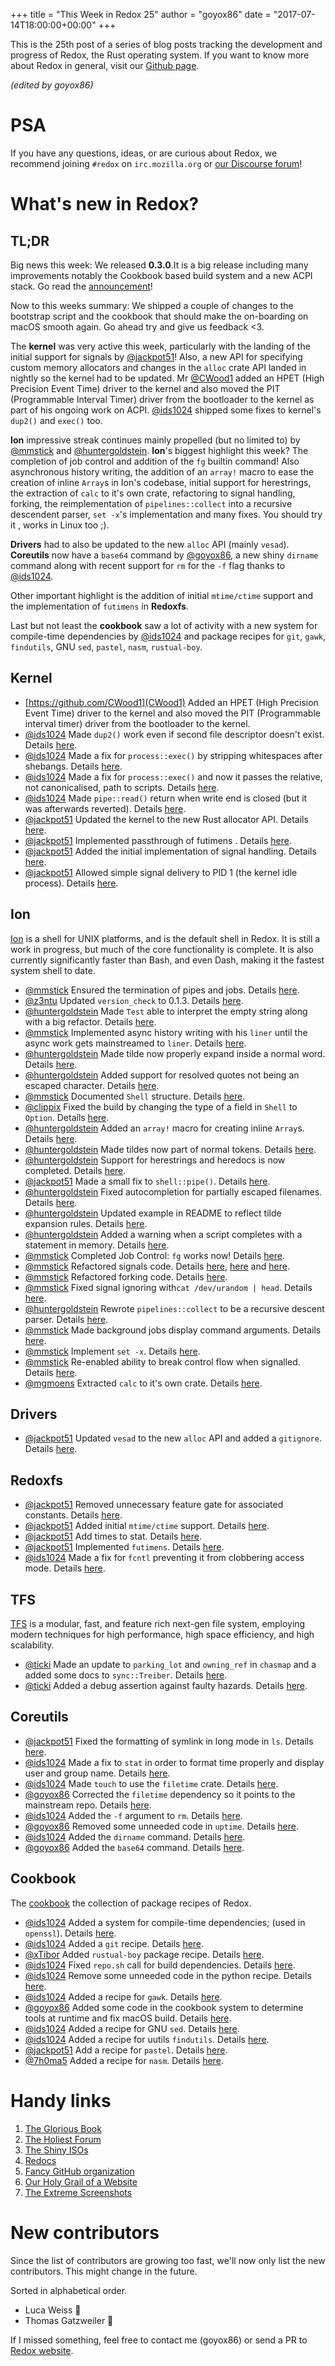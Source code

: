 +++
title = "This Week in Redox 25"
author = "goyox86"
date = "2017-07-14T18:00:00+00:00"
+++

This is the 25th post of a series of blog posts tracking the development and progress of Redox, the Rust operating system. If you want to know more about Redox in general, visit our [Github page](https://github.com/redox-os/redox).

*(edited by goyox86)*

# PSA

If you have any questions, ideas, or are curious about Redox, we recommend joining `#redox` on `irc.mozilla.org` or [our Discourse forum](https://discourse.redox-os.org/)!

# What's new in Redox?

## TL;DR

Big news this week: We released **0.3.0**.It is a big release including many improvements notably the Cookbook based build system and a new ACPI stack. Go read the [announcement](https://github.com/redox-os/redox/releases/tag/0.3.0)!

Now to this weeks summary: We shipped a couple of changes to the bootstrap script and the cookbook that should make the on-boarding on macOS smooth again. Go ahead try and give us feedback <3.

The **kernel** was very active this week, particularly with the landing of the initial support for signals by [@jackpot51](https://github.com/jackpot51)! Also, a new API for specifying custom memory allocators and changes in the `alloc` crate API landed in nightly so the kernel had to be updated. Mr [@CWood1](https://github.com/CWood1) added an HPET (High Precision Event Time) driver to the kernel and also moved the PIT (Programmable Interval Timer) driver from the bootloader to the kernel as part of his ongoing work on ACPI. [@ids1024](https://github.com/ids1024) shipped some fixes to kernel's `dup2()` and `exec()` too. 

**Ion** impressive streak continues mainly propelled (but no limited to) by  [@mmstick](https://github.com/mmstick) and [@huntergoldstein](https://github.com/huntergoldstein). **Ion**'s biggest highlight this week? The completion of job control and addition of the `fg` builtin command! Also asynchronous history writing, the addition of an `array!` macro to ease the creation of  inline `Array`s in Ion's codebase, initial support for herestrings, the extraction of `calc` to it's own crate, refactoring to signal handling, forking, the reimplementation of `pipelines::collect` into a recursive descendent parser, `set -x`'s implementation and many fixes. You should try it , works in Linux too ;).  

**Drivers** had to also be updated to the new `alloc` API (mainly `vesad`). **Coreutils** now have a `base64` command by  [@goyox86](https://github.com/goyox86), a new shiny `dirname` command along with recent support for `rm` for the `-f` flag thanks to [@ids1024](https://github.com/ids1024).

Other important highlight is the addition of initial `mtime/ctime` support and the implementation of `futimens` in **Redoxfs**. 

Last but not least the **cookbook** saw a lot of activity with a new system for compile-time dependencies by [@ids1024](https://github.com/ids1024) and package recipes for `git`, `gawk`, `findutils`, GNU `sed`, `pastel`, `nasm`, `rustual-boy`.

## Kernel

- [https://github.com/CWood1](CWood1) Added an HPET (High Precision Event Time) driver to the kernel and also moved the PIT (Programmable interval timer) driver from the bootloader to the kernel.
- [@ids1024](https://github.com/ids1024) Made `dup2()` work even if second file descriptor doesn't exist. Details [here](https://github.com/redox-os/kernel/pull/34).
- [@ids1024](https://github.com/ids1024) Made a fix for `process::exec()` by stripping whitespaces after shebangs. Details [here](https://github.com/redox-os/kernel/pull/32).
- [@ids1024](https://github.com/ids1024) Made a fix for `process::exec()` and now it passes the relative, not canonicalised, path to scripts. Details [here](https://github.com/redox-os/kernel/pull/33).
- [@ids1024](https://github.com/ids1024) Made `pipe::read()` return when write end is closed (but it was afterwards reverted). Details [here](https://github.com/redox-os/kernel/pull/29).
- [@jackpot51](https://github.com/jackpot51) Updated the kernel to the new Rust allocator API. Details [here](https://github.com/redox-os/kernel/commit/3f40af0687086a52f21587730ac87a87d7956a7e).
- [@jackpot51](https://github.com/jackpot51) Implemented passthrough of futimens . Details [here](https://github.com/redox-os/kernel/commit/7e52541f39be01a011a9cc470d01c35f318fc78c).
- [@jackpot51](https://github.com/jackpot51) Added the initial implementation of signal handling. Details [here](https://github.com/redox-os/kernel/commit/b5ff0aabd561c1befcc583aa0d7139fddabda27b).
- [@jackpot51](https://github.com/jackpot51) Allowed simple signal delivery to PID 1 (the kernel idle process). Details [here](https://github.com/redox-os/kernel/commit/a3493d16fdd26b7422282b7b07b30db74089cb56).

## Ion

[Ion](https://github.com/redox-os/ion) is a shell for UNIX platforms, and is the default shell in Redox. It is still a work in progress, but much of the core functionality is complete. It is also currently significantly faster than Bash, and even Dash, making it the fastest system shell to date.

- [@mmstick](https://github.com/mmstick) Ensured the termination of pipes and jobs. Details [here](https://github.com/redox-os/ion/commit/4035d7d59a2ed774c748f3a144b9c9778c4c059d).
- [@z3ntu](https://github.com/z3ntu) Updated `version_check` to 0.1.3. Details [here](https://github.com/redox-os/ion/pull/394).
- [@huntergoldstein](https://github.com/huntergoldstein) Made `Test` able to interpret the empty string along with a big refactor. Details [here](https://github.com/redox-os/ion/pull/396).
- [@mmstick](https://github.com/mmstick) Implemented async history writing with his `liner` until the async work gets mainstreamed to `liner`. Details [here](https://github.com/redox-os/ion/commit/1afe9620a1db6e5dd0092c0033e694e4e0e2a4ba).
- [@huntergoldstein](https://github.com/huntergoldstein) Made tilde now properly expand inside a normal word. Details [here](https://github.com/redox-os/ion/pull/398).
- [@huntergoldstein](https://github.com/huntergoldstein) Added support for resolved quotes not being an escaped character. Details [here](https://github.com/redox-os/ion/pull/399).
- [@mmstick](https://github.com/mmstick) Documented `Shell` structure. Details [here](https://github.com/redox-os/ion/commit/ea4b98c94f218c72921f398d614b674c58cc94c4).
- [@clippix](https://github.com/clippix) Fixed the build by changing the type of a field in `Shell` to `Option`. Details [here](https://github.com/redox-os/ion/pull/403).
- [@huntergoldstein](https://github.com/huntergoldstein) Added an `array!` macro for creating inline `Array`s. Details [here](https://github.com/redox-os/ion/pull/404).
- [@huntergoldstein](https://github.com/huntergoldstein) Made tildes now part of normal tokens. Details [here](https://github.com/redox-os/ion/pull/407).
- [@huntergoldstein](https://github.com/huntergoldstein) Support for herestrings and heredocs is now completed. Details [here](https://github.com/redox-os/ion/pull/405).
- [@jackpot51](https://github.com/jackpot51) Made a small fix to `shell::pipe()`. Details [here](https://github.com/redox-os/ion/commit/a5d579bbffe1dd4cc6751825d3468f4bb556ca7c).
- [@huntergoldstein](https://github.com/huntergoldstein) Fixed autocompletion for partially escaped filenames. Details [here](https://github.com/redox-os/ion/pull/373).
- [@huntergoldstein](https://github.com/huntergoldstein) Updated example in README to reflect tilde expansion rules. Details [here](https://github.com/redox-os/ion/pull/377).
- [@huntergoldstein](https://github.com/huntergoldstein) Added a warning when a script completes with a statement in memory. Details [here](https://github.com/redox-os/ion/pull/376).
- [@mmstick](https://github.com/mmstick) Completed Job Control: `fg` works now! Details [here](https://github.com/redox-os/ion/commit/8fc7729400b7ba8b2bad8e5248be61b9a39472eb).
- [@mmstick](https://github.com/mmstick) Refactored signals code. Details [here](https://github.com/redox-os/ion/commit/5f0ed860d8c52032b889b811dfb3989732349ed1), [here](https://github.com/redox-os/ion/commit/f45b5f232a2b6a767e384c88e99700b782818dc4) and [here](https://github.com/redox-os/ion/commit/bea32bbff29f376c90e72ab5b6a56eea3e078353).
- [@mmstick](https://github.com/mmstick) Refactored forking code. Details [here](https://github.com/redox-os/ion/commit/b1cac10aa5b12a6fb36d01c9fe64d6b84706e78b).
- [@mmstick](https://github.com/mmstick) Fixed signal ignoring with`cat /dev/urandom | head`. Details [here](https://github.com/redox-os/ion/commit/48f48af901e09c59a104dacb1a3d1bf74f56df85).
- [@huntergoldstein](https://github.com/huntergoldstein) Rewrote `pipelines::collect` to be a recursive descent parser. Details [here](https://github.com/redox-os/ion/pull/382).
- [@mmstick](https://github.com/mmstick) Made background jobs display command arguments. Details [here](https://github.com/redox-os/ion/commit/c6f90de62a54868cbb2ec34b060cb5af6e499716).
- [@mmstick](https://github.com/mmstick) Implement `set -x`. Details [here](https://github.com/redox-os/ion/commit/8f3df249de8b7c410c83e1574f6e1de7756212f2).
- [@mmstick](https://github.com/mmstick) Re-enabled ability to break control flow when signalled. Details [here](https://github.com/redox-os/ion/commit/e3a519b3bcec4cf20bd247837eb46493b0133bf6).
- [@mgmoens](https://github.com/mgmoens) Extracted `calc` to it's own crate. Details [here](github.com/redox-os/ion/pull/372).

## Drivers

- [@jackpot51](https://github.com/jackpot51) Updated `vesad` to the new `alloc` API and added a `gitignore`. Details [here](https://github.com/redox-os/drivers/commit/cd782acf77d7d7fd00e843282b1f765ce6c13ab7).

## Redoxfs

- [@jackpot51](https://github.com/jackpot51) Removed unnecessary feature gate for associated constants. Details [here](https://github.com/redox-os/redoxfs/commit/dcce0d9e6e0519c486e1210ba792a9af13601c91).
- [@jackpot51](https://github.com/jackpot51) Added initial `mtime/ctime` support. Details [here](https://github.com/redox-os/redoxfs/commit/9471a2e4109d57c833aafc22536c0efd020021ff).
- [@jackpot51](https://github.com/jackpot51) Add times to stat. Details [here](https://github.com/redox-os/redoxfs/commit/1f97d8220cd48cd3ddcb917d23337f15104234cf).
- [@jackpot51](https://github.com/jackpot51) Implemented `futimens`. Details [here](https://github.com/redox-os/redoxfs/commit/8d66d9ce54490cf92b69aef12e2409dec448bf40).
- [@ids1024](https://github.com/ids1024) Made a fix for `fcntl` preventing it from clobbering access mode. Details [here](https://github.com/redox-os/redoxfs/pull/24).

## TFS

[TFS](https://github.com/redox-os/tfs) is a modular, fast, and feature rich next-gen file system, employing modern techniques for high performance, high space efficiency, and high scalability.

- [@ticki](https://github.com/ticki) Made an update to `parking_lot` and `owning_ref` in `chasmap` and a added some docs to `sync::Treiber`. Details [here](https://github.com/redox-os/tfs/commit/b09a9a07b53364b8ce9139d3c645223cf67308e3).
- [@ticki](https://github.com/ticki) Added a debug assertion against faulty hazards. Details [here](https://github.com/redox-os/tfs/commit/24f8064e3e0a0d38fe03fdf960a99086ca8ed0f4).

## Coreutils

- [@jackpot51](https://github.com/jackpot51) Fixed the formatting of symlink in long mode in `ls`. Details [here](https://github.com/redox-os/coreutils/commit/562223b7e030e57718b5e8884c5db9689380f9ba).
- [@ids1024](https://github.com/ids1024) Made a fix to `stat` in order to format time properly and display user and group name. Details [here](https://github.com/redox-os/coreutils/pull/161).
- [@ids1024](https://github.com/ids1024) Made `touch` to use the `filetime` crate. Details [here](https://github.com/redox-os/coreutils/pull/162).
- [@goyox86](https://github.com/goyox86) Corrected the `filetime` dependency so it points to the mainstream repo. Details [here](https://github.com/redox-os/coreutils/pull/163).
- [@ids1024](https://github.com/ids1024) Added the `-f` argument to `rm`. Details [here](https://github.com/redox-os/coreutils/pull/162).
- [@goyox86](https://github.com/goyox86) Removed some unneeded  code in `uptime`. Details [here](https://github.com/redox-os/coreutils/pull/165).
- [@ids1024](https://github.com/ids1024) Added the `dirname` command. Details [here](https://github.com/redox-os/coreutils/pull/166).
- [@goyox86](https://github.com/goyox86) Added the `base64` command. Details [here](https://github.com/redox-os/coreutils/pull/166).

## Cookbook

The [cookbook](https://github.com/redox-os/cookbook) the collection of package recipes of Redox.

- [@ids1024](https://github.com/ids1024) Added a system for compile-time dependencies; (used in `openssl`). Details [here](https://github.com/redox-os/cookbook/pull/39).
- [@ids1024](https://github.com/ids1024) Added a `git` recipe. Details [here](https://github.com/redox-os/cookbook/pull/40).
- [@xTibor](https://github.com/xTibor) Added `rustual-boy` package recipe. Details [here](https://github.com/redox-os/cookbook/pull/44).
- [@ids1024](https://github.com/ids1024) Fixed `repo.sh` call for build dependencies. Details [here](https://github.com/redox-os/cookbook/pull/43).
- [@ids1024](https://github.com/ids1024) Remove some unneeded code in the python recipe. Details [here](https://github.com/redox-os/cookbook/pull/45).
- [@ids1024](https://github.com/ids1024) Added a recipe for `gawk`. Details [here](https://github.com/redox-os/cookbook/pull/46).
- [@goyox86](https://github.com/goyox86) Added some code in the cookbook system to determine tools at runtime and fix macOS build. Details [here](https://github.com/redox-os/cookbook/pull/47).
- [@ids1024](https://github.com/ids1024) Added a recipe for GNU `sed`. Details [here](https://github.com/redox-os/cookbook/pull/48).
- [@ids1024](https://github.com/ids1024) Added a recipe for uutils `findutils`. Details [here](https://github.com/redox-os/cookbook/pull/49).
- [@jackpot51](https://github.com/jackpot51) Add a recipe for `pastel`. Details [here](https://github.com/redox-os/cookbook/commit/5b78bf1d6c134cd6a2f23ed4fbd935ea9610c26a). 
- [@7h0ma5](https://github.com/7h0ma5)  Added a recipe for `nasm`. Details [here](https://github.com/redox-os/cookbook/pull/42). 

# Handy links

1. [The Glorious Book](https://doc.redox-os.org/book/)
2. [The Holiest Forum](https://discourse.redox-os.org/)
3. [The Shiny ISOs](https://github.com/redox-os/redox/releases)
4. [Redocs](http://www.redox-os.org/docs/)
5. [Fancy GitHub organization](https://github.com/redox-os)
6. [Our Holy Grail of a Website](http://www.redox-os.org/)
7. [The Extreme Screenshots](http://www.redox-os.org/screens/)

# New contributors

Since the list of contributors are growing too fast, we'll now only list the new contributors. This might change in the future.

Sorted in alphabetical order.

- Luca Weiss 🎂
- Thomas Gatzweiler 🎂
 
If I missed something, feel free to contact me (goyox86) or send a PR to [Redox website](https://github.com/redox-os/website).
